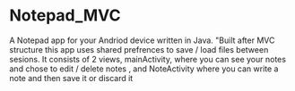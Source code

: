 # Notepad_MVC
A Notepad app for your Andriod device written in Java.
"Built after MVC structure this app uses shared prefrences to save / load
files between sesions. It consists of 2 views, mainActivity, where you
can see your notes and chose to edit / delete notes , and NoteActivity
where you can write a note and then save it or discard it
